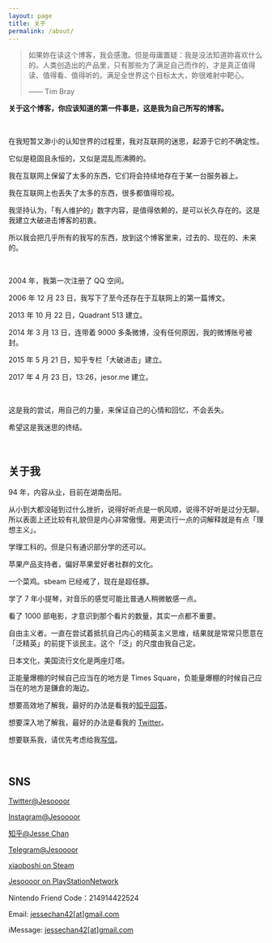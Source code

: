 ```yaml
---
layout: page
title: 关于
permalink: /about/
---
```


> 如果妳在读这个博客，我会感激。但是毋庸置疑：我是没法知道妳喜欢什么的。人类创造出的产品里，只有那些为了满足自己而作的，才是真正值得读、值得看、值得听的。满足全世界这个目标太大，妳很难射中靶心。
> 
> —— Tim Bray

**关于这个博客，你应该知道的第一件事是，这是我为自己所写的博客。**

<br> 
 
在我短暂又渺小的认知世界的过程里，我对互联网的迷思，起源于它的不确定性。

它似是稳固且永恒的，又似是混乱而沸腾的。

我在互联网上保留了太多的东西，它们将会持续地存在于某一台服务器上。

我在互联网上也丢失了太多的东西，很多都值得珍视。

我坚持认为，「有人维护的」数字内容，是值得依赖的，是可以长久存在的。这是我建立大破进击博客的初衷。

所以我会把几乎所有的我写的东西，放到这个博客里来，过去的、现在的、未来的。

<br> 

2004 年，我第一次注册了 QQ 空间。

2006 年 12 月 23 日，我写下了至今还存在于互联网上的第一篇博文。

2013 年 10 月 22 日，Quadrant 513 建立。

2014 年 3 月 13 日，连带着 9000 多条微博，没有任何原因，我的微博账号被封。

2015 年 5 月 21 日，知乎专栏「大破进击」建立。

2017 年 4 月 23 日，13:26，jesor.me 建立。

<br>

这是我的尝试，用自己的力量，来保证自己的心情和回忆，不会丢失。

希望这是我迷思的终结。

<br>

## 关于我
94 年，内容从业，目前在湖南岳阳。 

从小到大都没碰到过什么挫折，说得好听点是一帆风顺，说得不好听是过分无聊。所以表面上还比较有礼貌但是内心非常傲慢。用更流行一点的词解释就是有点「理想主义」。

学理工科的。但是只有通识部分学的还可以。

苹果产品支持者，偏好苹果爱好者社群的文化。

一个菜鸡。sbeam 已经戒了，现在是超任豚。

学了 7 年小提琴，对音乐的感觉可能比普通人稍微敏感一点。

看了 1000 部电影，才意识到那个看片的数量，其实一点都不重要。

自由主义者。一直在尝试着抵抗自己内心的精英主义思维，结果就是常常只愿意在「泛精英」的前提下谈民主。这个「泛」的尺度由我自己定。

日本文化，美国流行文化是两座灯塔。

正能量爆棚的时候自己应当在的地方是 Times Square，负能量爆棚的时候自己应当在的地方是鎌倉的海边。

想要高效地了解我，最好的办法是看我的[知乎回答](https://www.zhihu.com/people/jesor/answers)。

想要深入地了解我，最好的办法是看我的 [Twitter](https://twitter.com/Jesoooor)。

想要联系我，请优先考虑给我[写信](jessechan42@gmail.com)。

<br>

## SNS

[Twitter@Jesoooor](https://twitter.com/Jesoooor)

[Instagram@Jesoooor](https://www.instagram.com/jesoooor/)

[知乎@Jesse Chan](https://www.zhihu.com/people/jesor/activities/)

[Telegram@Jesoooor](https://t.me/Jesoooor/)

[xiaoboshi on Steam](https://steamcommunity.com/id/jesor/)

[Jesoooor on PlayStationNetwork](https://psnprofiles.com/Jesoooor/)

Nintendo Friend Code：214914422524

Email: <a href="mailto:jessechan42@gmail.com">jessechan42[at]gmail.com</a>

iMessage: <a href="sms:jessechan42@gmail.com">jessechan42[at]gmail.com</a>

